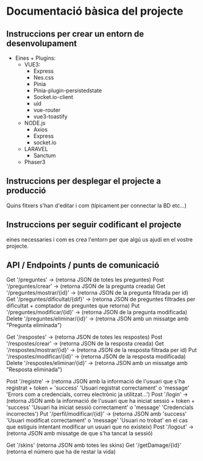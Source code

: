 # Documentació bàsica del projecte
## Instruccions per crear un entorn de desenvolupament
  - Eines + Plugins:
    - VUE3:
      - Express
      - Nes.css
      - Pinia
      - Pinia-plugin-persistedstate
      - Socket.io-client
      - uid
      - vue-router
      - vue3-toastify
    - NODE.js
      - Axios
      - Express
      - socket.io
    - LARAVEL
      - Sanctum
    - Phaser3

## Instruccions per desplegar el projecte a producció
Quins fitxers s'han d'editar i com (típicament per connectar la BD etc...)

## Instruccions per seguir codificant el projecte
eines necessaries i com es crea l'entorn per que algú us ajudi en el vostre projecte.

## API / Endpoints / punts de comunicació

Get '/preguntes' -> (retorna JSON de totes les preguntes)
Post '/preguntes/crear' -> (retorna JSON de la pregunta creada)
Get '/preguntes/mostrar/{id}' -> (retorna JSON de la pregunta filtrada per id)
Get '/preguntes/dificultat/{dif}' -> (retorna JSON de preguntes filtrades per dificultat + comptador de preguntes que retorna)
Put '/preguntes/modificar/{id}' -> (retorna JSON de la pregunta modificada)
Delete '/preguntes/eliminar/{id}' -> (retorna JSON amb un missatge amb "Pregunta eliminada")

Get '/respostes' -> (retorna JSON de totes les respostes)
Post '/respostes/crear' -> (retorna JSON de la resposta creada)
Get '/respostes/mostrar/{id}' -> (retorna JSON de la resposta filtrada per id)
Put '/respostes/modificar/{id}' -> (retorna JSON de la resposta modificada)
Delete '/respostes/eliminar/{id}' -> (retorna JSON amb un missatge amb "Resposta eliminada")

Post '/registre' -> (retorna JSON amb la informació de l'usuari que s'ha registrat + token + 'success' 'Usuari registrat correctament' o 'message' 'Errors com a credencials, correu electrònic ja utilitzat...')
Post '/login' -> (retorna JSON amb la informació de l'usuari que ha iniciat sessió + token + 'success' 'Usuari ha iniciat sessió correctament' o 'message' 'Credencials incorrectes')
Put '/perfil/modificar/{id}' -> (retorna JSON amb 'success' 'Usuari modificat correctament' o 'message' 'Usuari no trobat' en el cas que estiguis intentant modificar un usuari que no existeix)
Post '/logout' -> (retorna JSON amb missatge de que s'ha tancat la sessió)

Get '/skins' (retorna JSON amb totes les skins)
Get '/getDamage/{id}' (retorna el número que ha de restar la vida)
